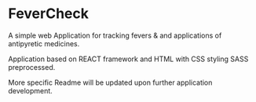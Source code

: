 # FeverCheck

A simple web Application for tracking fevers & and applications of antipyretic medicines.

Application based on REACT framework and HTML with CSS styling SASS preprocessed.


More specific Readme will be updated upon further application development.